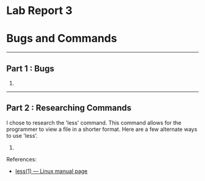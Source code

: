 # Lab Report 3
# Bugs and Commands
---
## Part 1 : Bugs
1. 
---
## Part 2 : Researching Commands
I chose to research the 'less' command. This command allows for the programmer to view a file in a shorter format. Here are a few alternate ways to use 'less'.

1. 

References:
- [less(1) — Linux manual page](https://man7.org/linux/man-pages/man1/less.1.html)
